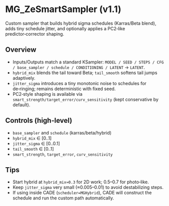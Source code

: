 # MG_ZeSmartSampler (v1.1)

Custom sampler that builds hybrid sigma schedules (Karras/Beta blend), adds tiny schedule jitter, and optionally applies a PC2‑like predictor‑corrector shaping.

## Overview
- Inputs/Outputs match a standard KSampler: `MODEL / SEED / STEPS / CFG / base_sampler / schedule / CONDITIONING / LATENT` → `LATENT`.
- `hybrid_mix` blends the tail toward Beta; `tail_smooth` softens tail jumps adaptively.
- `jitter_sigma` introduces a tiny monotonic noise to schedules for de‑ringing; remains deterministic with fixed seed.
- PC2‑style shaping is available via `smart_strength/target_error/curv_sensitivity` (kept conservative by default).

## Controls (high‑level)
- `base_sampler` and `schedule` (karras/beta/hybrid)
- `hybrid_mix` ∈ [0..1]
- `jitter_sigma` ∈ [0..0.1]
- `tail_smooth` ∈ [0..1]
- `smart_strength`, `target_error`, `curv_sensitivity`

## Tips
- Start hybrid at `hybrid_mix≈0.3` for 2D work; 0.5–0.7 for photo‑like.
- Keep `jitter_sigma` very small (≈0.005–0.01) to avoid destabilizing steps.
- If using inside CADE (`scheduler=MGHybrid`), CADE will construct the schedule and run the custom path automatically.

